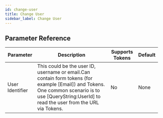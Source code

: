 ```yaml
---
id: change-user
title: Change User
sidebar_label: Change User
---
```





## Parameter Reference
| Parameter | Description | Supports Tokens | Default |
| -- | -- | -- | -- |
| User Identifier | This could be the user ID, username or email.Can contain form tokens (for example [Email]) and Tokens. One common scenario is to use [QueryString:UserId] to read the user from the URL via Tokens. | No | None |
